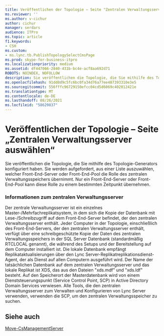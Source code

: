 ```yaml
---
title: Veröffentlichen der Topologie – Seite "Zentralen Verwaltungsserver auswählen"
ms.reviewer: ''
ms.author: v-cichur
author: cichur
manager: serdars
audience: ITPro
ms.topic: article
f1.keywords:
- CSH
ms.custom:
- ms.lync.tb.PublishTopologySelectCmsPage
ms.prod: skype-for-business-itpro
ms.localizationpriority: medium
ms.assetid: df447066-2840-431b-bc4e-acf8aa692d71
ROBOTS: NOINDEX, NOFOLLOW
description: Sie veröffentlichen die Topologie, die Sie mithilfe des Topologie-Generators konfiguriert haben. Sie werden aufgefordert, aus einer Liste auszuwählen, welcher Front-End-Server oder Front-End-Pool die Rolle des zentralen Verwaltungsspeichers übernimmt. Nur ein Front-End-Server oder Front-End-Pool kann diese Rolle zu einem bestimmten Zeitpunkt übernehmen.
ms.openlocfilehash: 91dd8d9c5fc6bc0fa34d76a77ee487393310e3e5
ms.sourcegitcommit: 556fffc96729150efcc04cd5d6069c402012421e
ms.translationtype: MT
ms.contentlocale: de-DE
ms.lasthandoff: 08/26/2021
ms.locfileid: "58629837"
---
```

# <a name="publish-topology-select-cms-page"></a>Veröffentlichen der Topologie – Seite „Zentralen Verwaltungsserver auswählen“
 
Sie veröffentlichen die Topologie, die Sie mithilfe des Topologie-Generators konfiguriert haben. Sie werden aufgefordert, aus einer Liste auszuwählen, welcher Front-End-Server oder Front-End-Pool die Rolle des zentralen Verwaltungsspeichers übernimmt. Nur ein Front-End-Server oder Front-End-Pool kann diese Rolle zu einem bestimmten Zeitpunkt übernehmen. 
  
### <a name="about-the-central-management-server"></a>Informationen zum zentralen Verwaltungsserver
Der zentrale Verwaltungsserver ist ein einzelnes Master-/Mehrfachreplikatsystem, in dem sich die Kopie der Datenbank mit Lese-/Schreibzugriff auf dem Front-End-Server befindet, der den zentralen Verwaltungsserver enthält. Jeder Computer in der Topologie, einschließlich des Front-End-Servers, der den zentralen Verwaltungsserver enthält, verfügt über eine schreibgeschützte Kopie der Daten des zentralen Verwaltungsspeichers in der SQL Server Datenbank (standardmäßig RTCLOCAL genannt), die während des Setups und der Bereitstellung auf dem Computer installiert ist. Die lokale Datenbank empfängt Replikataktualisierungen über den Lync Server-Replikatreplikationsdienst-Agent, der als Dienst auf allen Computern ausgeführt wird. Der Name der tatsächlichen Datenbank auf dem zentralen Verwaltungsserver und das lokale Replikat ist XDS, das aus den Dateien "xds.mdf" und "xds.ldf" besteht. Auf den Speicherort der Masterdatenbank wird von einem Dienststeuerungspunkt (Service Control Point, SCP) in Active Directory Domain Services verwiesen. Alle Tools, die den zentralen Verwaltungsserver zum Verwalten und Konfigurieren von Lync Server verwenden, verwenden die SCP, um den zentralen Verwaltungsspeicher zu suchen.
  
## <a name="see-also"></a>Siehe auch

[Move-CsManagementServer](/powershell/module/skype/move-csmanagementserver?view=skype-ps)